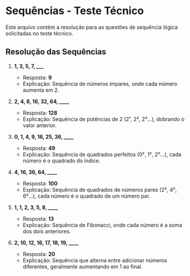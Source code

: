 # Sequências - Teste Técnico

Este arquivo contém a resolução para as questões de sequência lógica solicitadas no teste técnico.

## Resolução das Sequências

1. **1, 3, 5, 7, ___**
   - Resposta: **9**
   - Explicação: Sequência de números ímpares, onde cada número aumenta em 2.

2. **2, 4, 8, 16, 32, 64, ____**
   - Resposta: **128**
   - Explicação: Sequência de potências de 2 (2¹, 2², 2³...), dobrando o valor anterior.

3. **0, 1, 4, 9, 16, 25, 36, ____**
   - Resposta: **49**
   - Explicação: Sequência de quadrados perfeitos (0², 1², 2²...), cada número é o quadrado do índice.

4. **4, 16, 36, 64, ____**
   - Resposta: **100**
   - Explicação: Sequência de quadrados de números pares (2², 4², 6²...), cada número é o quadrado de um número par.

5. **1, 1, 2, 3, 5, 8, ____**
   - Resposta: **13**
   - Explicação: Sequência de Fibonacci, onde cada número é a soma dos dois anteriores.

6. **2, 10, 12, 16, 17, 18, 19, ____**
   - Resposta: **20**
   - Explicação: Sequência que alterna entre adicionar números diferentes, geralmente aumentando em 1 ao final.
